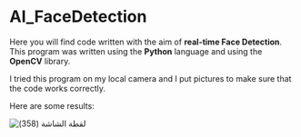 # AI_FaceDetection

Here you will find code written with the aim of **real-time Face Detection**.
This program was written using the **Python** language and using the **OpenCV** library.

I tried this program on my local camera and I put pictures to make sure that the code works correctly.

Here are some results:

![‏‏لقطة الشاشة (358)](https://user-images.githubusercontent.com/85634050/125209977-6f511c80-e2a5-11eb-8a06-a97d9571ca54.png)

